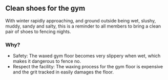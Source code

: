 
## Clean shoes for the gym

With winter rapidly approaching, and ground outside being wet, slushy, muddy, sandy and salty, this is a reminder to all members to bring a clean pair of shoes to fencing nights.

### Why?

- Safety: The waxed gym floor becomes very slippery when wet, which makes it dangerous to fence no.
- Respect the facility: The waxing process for the gym floor is expensive and the grit tracked in easily damages the floor.
